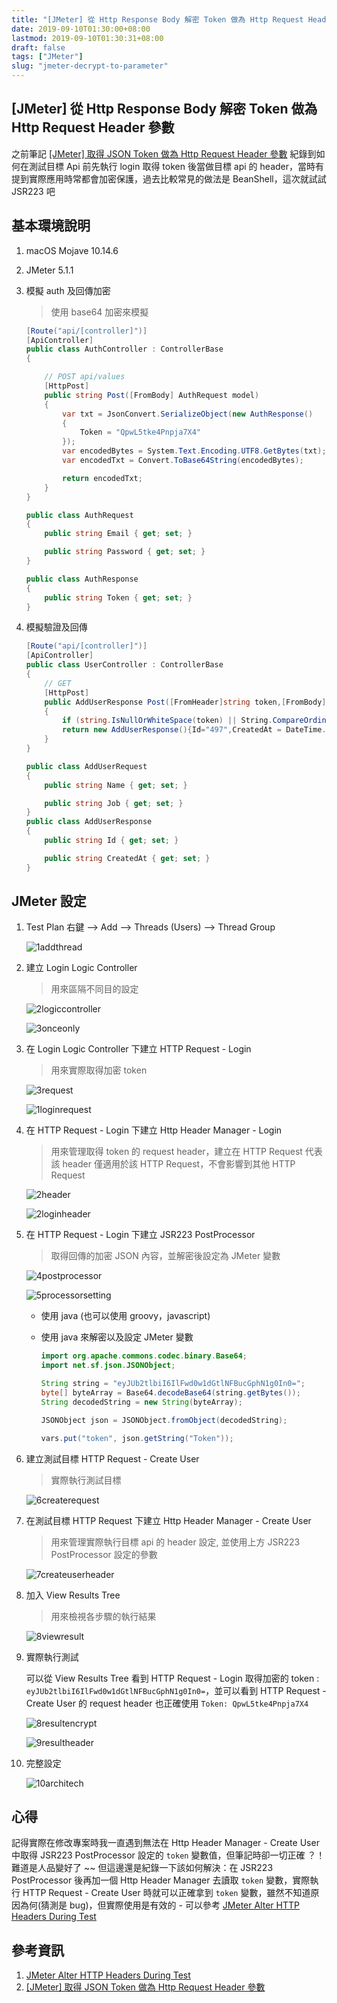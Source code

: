 ```yaml
---
title: "[JMeter] 從 Http Response Body 解密 Token 做為 Http Request Header 參數"
date: 2019-09-10T01:30:00+08:00
lastmod: 2019-09-10T01:30:31+08:00
draft: false
tags: ["JMeter"]
slug: "jmeter-decrypt-to-parameter"
---
```


## [JMeter] 從 Http Response Body 解密 Token 做為 Http Request Header 參數

之前筆記 [[JMeter] 取得 JSON Token 做為 Http Request Header 參數](https://blog.yowko.com/jmeter-json-parameter/) 紀錄到如何在測試目標 Api 前先執行 login 取得 token 後當做目標 api 的 header，當時有提到實際應用時常都會加密保護，過去比較常見的做法是 BeanShell，這次就試試 JSR223 吧

## 基本環境說明

1. macOS Mojave 10.14.6
2. JMeter 5.1.1
3. 模擬 auth 及回傳加密

    > 使用 base64 加密來模擬

    ```cs
    [Route("api/[controller]")]
    [ApiController]
    public class AuthController : ControllerBase
    {

        // POST api/values
        [HttpPost]
        public string Post([FromBody] AuthRequest model)
        {
            var txt = JsonConvert.SerializeObject(new AuthResponse()
            {
                Token = "QpwL5tke4Pnpja7X4"
            });
            var encodedBytes = System.Text.Encoding.UTF8.GetBytes(txt);
            var encodedTxt = Convert.ToBase64String(encodedBytes);

            return encodedTxt;
        }
    }

    public class AuthRequest
    {
        public string Email { get; set; }

        public string Password { get; set; }
    }

    public class AuthResponse
    {
        public string Token { get; set; }
    }
    ```

4. 模擬驗證及回傳

    ```cs
    [Route("api/[controller]")]
    [ApiController]
    public class UserController : ControllerBase
    {
        // GET
        [HttpPost]
        public AddUserResponse Post([FromHeader]string token,[FromBody] AddUserRequest model)
        {
            if (string.IsNullOrWhiteSpace(token) || String.CompareOrdinal(token, "QpwL5tke4Pnpja7X4") != 0) return null;
            return new AddUserResponse(){Id="497",CreatedAt = DateTime.Now.ToString()};
        }
    }

    public class AddUserRequest
    {
        public string Name { get; set; }

        public string Job { get; set; }
    }
    public class AddUserResponse
    {
        public string Id { get; set; }

        public string CreatedAt { get; set; }
    }
    ```

## JMeter 設定

1. Test Plan 右鍵 --> Add --> Threads (Users) --> Thread Group

    ![1addthread](https://user-images.githubusercontent.com/3851540/64123783-e11dcc80-cdd7-11e9-9259-e8d7229b94a1.png)

2. 建立 Login Logic Controller

    > 用來區隔不同目的設定

    ![2logiccontroller](https://user-images.githubusercontent.com/3851540/64624509-54998c80-d41d-11e9-88f8-44773a82ef5e.png)

    ![3onceonly](https://user-images.githubusercontent.com/3851540/64624510-54998c80-d41d-11e9-8e12-9a7f91612727.png)

3. 在 Login Logic Controller 下建立 HTTP Request - Login

    > 用來實際取得加密 token

    ![3request](https://user-images.githubusercontent.com/3851540/64123789-e1b66300-cdd7-11e9-8544-1ff01b486a2c.png)

    ![1loginrequest](https://user-images.githubusercontent.com/3851540/64624507-54998c80-d41d-11e9-9ab7-eea8dede8235.png)

4. 在 HTTP Request - Login 下建立 Http Header Manager - Login

    > 用來管理取得 token 的 request header，建立在 HTTP Request 代表該 header 僅適用於該 HTTP Request，不會影響到其他 HTTP Request

    ![2header](https://user-images.githubusercontent.com/3851540/64123784-e11dcc80-cdd7-11e9-92fc-7599b9ec29f1.png)

    ![2loginheader](https://user-images.githubusercontent.com/3851540/64123785-e1b66300-cdd7-11e9-8e80-cfede5d482f9.png)

5. 在 HTTP Request - Login 下建立 JSR223 PostProcessor

    > 取得回傳的加密 JSON 內容，並解密後設定為 JMeter 變數

    ![4postprocessor](https://user-images.githubusercontent.com/3851540/64624512-55322300-d41d-11e9-85c5-6bf256662976.png)

    ![5processorsetting](https://user-images.githubusercontent.com/3851540/64624513-55322300-d41d-11e9-942e-8d6e3f1709bc.png)

    - 使用 java (也可以使用 groovy，javascript)
    - 使用 java 來解密以及設定 JMeter 變數

        ```java
        import org.apache.commons.codec.binary.Base64;
        import net.sf.json.JSONObject;

        String string = "eyJUb2tlbiI6IlFwd0w1dGtlNFBucGphN1g0In0=";
        byte[] byteArray = Base64.decodeBase64(string.getBytes());
        String decodedString = new String(byteArray);

        JSONObject json = JSONObject.fromObject(decodedString);

        vars.put("token", json.getString("Token"));
        ```

6. 建立測試目標 HTTP Request - Create User

    > 實際執行測試目標

    ![6createrequest](https://user-images.githubusercontent.com/3851540/64624515-55322300-d41d-11e9-89d2-82ec152dd158.png)

7. 在測試目標 HTTP Request 下建立 Http Header Manager - Create User

    > 用來管理實際執行目標 api 的 header 設定, 並使用上方 JSR223 PostProcessor 設定的參數

    ![7createuserheader](https://user-images.githubusercontent.com/3851540/64624516-55cab980-d41d-11e9-9a72-3ea437a09ee4.png)

8. 加入 View Results Tree

    > 用來檢視各步驟的執行結果

    ![8viewresult](https://user-images.githubusercontent.com/3851540/64123794-e2e79000-cdd7-11e9-9c6f-5c7661dcdbe0.png)

9. 實際執行測試

    可以從 View Results Tree 看到 HTTP Request - Login 取得加密的 token : `eyJUb2tlbiI6IlFwd0w1dGtlNFBucGphN1g0In0=`，並可以看到 HTTP Request - Create User 的 request header 也正確使用 `Token: QpwL5tke4Pnpja7X4`

    ![8resultencrypt](https://user-images.githubusercontent.com/3851540/64624518-55cab980-d41d-11e9-964c-e5985f524eaa.png)

    ![9resultheader](https://user-images.githubusercontent.com/3851540/64624519-55cab980-d41d-11e9-90aa-9ac7b6c2e6aa.png)

10. 完整設定

    ![10architech](https://user-images.githubusercontent.com/3851540/64624520-55cab980-d41d-11e9-93a5-9e6baf042703.png)

## 心得

記得實際在修改專案時我一直遇到無法在 Http Header Manager - Create User 中取得 JSR223 PostProcessor 設定的 `token` 變數值，但筆記時卻一切正確 ？！ 難道是人品變好了 ~~ 但這邊還是紀錄一下該如何解決：在 JSR223 PostProcessor 後再加一個 Http Header Manager 去讀取 `token` 變數，實際執行 HTTP Request - Create User 時就可以正確拿到 `token` 變數，雖然不知道原因為何(猜測是 bug)，但實際使用是有效的 - 可以參考 [JMeter Alter HTTP Headers During Test](https://stackoverflow.com/a/43283700/3600583)

## 參考資訊

1. [JMeter Alter HTTP Headers During Test](https://stackoverflow.com/a/43283700/3600583)
2. [[JMeter] 取得 JSON Token 做為 Http Request Header 參數](https://blog.yowko.com/jmeter-json-parameter/)
